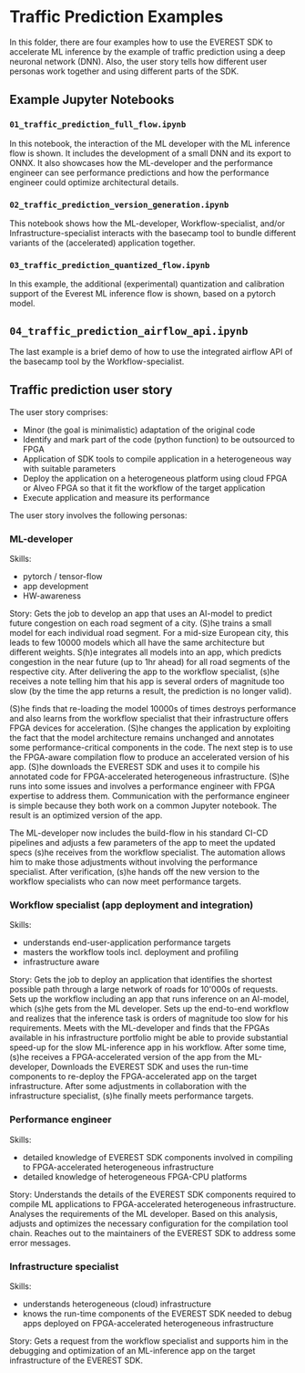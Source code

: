 Traffic Prediction Examples
=================================


In this folder, there are four examples how to use the EVEREST SDK to accelerate ML inference by the example of traffic prediction using a deep neuronal network (DNN). Also, the user story tells how different user personas work together and using different parts of the SDK.


Example Jupyter Notebooks
------------------------------

### `01_traffic_prediction_full_flow.ipynb`

In this notebook, the interaction of the ML developer with the ML inference flow is shown. It includes the development of a small DNN and its export to ONNX. It also showcases how the ML-developer and the performance engineer can see performance predictions and how the performance engineer could optimize architectural details.


### `02_traffic_prediction_version_generation.ipynb`

This notebook shows how the ML-developer, Workflow-specialist, and/or Infrastructure-specialist interacts with the basecamp tool to bundle different variants of the (accelerated) application together.


### `03_traffic_prediction_quantized_flow.ipynb`

In this example, the additional (experimental)  quantization and calibration support of the Everest ML inference flow is shown, based on a pytorch model.


## `04_traffic_prediction_airflow_api.ipynb`

The last example is a brief demo of how to use the integrated airflow API of the basecamp tool by the Workflow-specialist.



Traffic prediction  user story
-------------------------------------

The user story comprises:
- Minor (the goal is minimalistic) adaptation of the original code
- Identify and mark part of the code (python function) to be outsourced to FPGA
- Application of SDK tools to compile application in a heterogeneous way with suitable parameters
- Deploy the application on a heterogeneous platform using cloud FPGA or Alveo FPGA so that it fit the workflow of the target application
- Execute application and measure its performance


The user story involves the following personas:

### ML-developer

Skills:
- pytorch / tensor-flow
- app development
- HW-awareness

Story:
Gets the job to develop an app that uses an AI-model to predict future congestion on each road segment of a city. (S)he trains a small model for each individual road segment. For a mid-size European city, this leads to few 10000 models which all have the same architecture but different weights. S(h)e integrates all models into an app, which predicts congestion in the near future (up to 1hr ahead) for all road segments of the respective city. After delivering the app to the workflow specialist, (s)he receives a note telling him that his app is several orders of magnitude too slow (by the time the app returns a result, the prediction is no longer valid). 

(S)he finds that re-loading the model 10000s of times destroys performance and also learns from the workflow specialist that their infrastructure offers FPGA devices for acceleration. (S)he changes the application by exploiting the fact that the model architecture remains unchanged and annotates some performance-critical components in the code. The next step is to use the FPGA-aware compilation flow to produce an accelerated version of his app. (S)he downloads the EVEREST SDK and uses it to compile his annotated code for FPGA-accelerated heterogeneous infrastructure. 
(S)he runs into some issues and involves a performance engineer with FPGA expertise to address them. Communication with the performance engineer is simple because they both work on a common Jupyter notebook. The result is an optimized version of the app.

The ML-developer now includes the build-flow in his standard CI-CD pipelines and adjusts a few parameters of the app to meet the updated specs (s)he receives from the workflow specialist. The automation allows him to make those adjustments without involving the performance specialist. After verification, (s)he hands off the new version to the workflow specialists who can now meet performance targets. 


### Workflow specialist (app deployment and integration)

Skills:
- understands end-user-application performance targets
- masters the workflow tools incl. deployment and profiling
- infrastructure aware

Story:
Gets the job to deploy an application that identifies the shortest possible path through a large network of roads for 10'000s of requests. Sets up the workflow including an app that runs inference on an AI-model, which (s)he gets from the ML developer. Sets up the end-to-end workflow and realizes that the inference task is orders of magnitude too slow for his requirements. Meets with the ML-developer and finds that the FPGAs available in his infrastructure portfolio might be able to provide substantial speed-up for the slow ML-inference app in his workflow. After some time, (s)he receives a FPGA-accelerated version of the app from the ML-developer, Downloads the EVEREST SDK and uses the run-time components to re-deploy the FPGA-accelerated app on the target infrastructure. After some adjustments in collaboration with the infrastructure specialist, (s)he finally meets performance targets.

### Performance engineer

Skills:
- detailed knowledge of EVEREST SDK components involved in compiling to FPGA-accelerated heterogeneous infrastructure
- detailed knowledge of heterogeneous FPGA-CPU platforms

Story:
Understands the details of the EVEREST SDK components required to compile ML applications to FPGA-accelerated heterogeneous infrastructure. Analyses the requirements of the ML developer. Based on this analysis, adjusts and optimizes the necessary configuration for the compilation tool chain. Reaches out to the maintainers of the EVEREST SDK to address some error messages. 

### Infrastructure specialist

Skills:
- understands heterogeneous (cloud) infrastructure
- knows the run-time components of the EVEREST SDK needed to debug apps deployed on FPGA-accelerated heterogeneous infrastructure

Story:
Gets a request from the workflow specialist and supports him in the debugging and optimization of an ML-inference app on the target infrastructure of the EVEREST SDK. 


